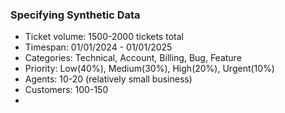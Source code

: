### Specifying Synthetic Data

- Ticket volume: 1500-2000 tickets total 
- Timespan: 01/01/2024 - 01/01/2025
- Categories: Technical, Account, Billing, Bug, Feature
- Priority: Low(40%), Medium(30%), High(20%), Urgent(10%)
- Agents: 10-20 (relatively small business)
- Customers: 100-150
-